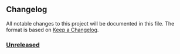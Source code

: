 ## Changelog

All notable changes to this project will be documented in this file. The 
format is based on [Keep a Changelog](https://keepachangelog.com/en/1.0.0/).

### [Unreleased]

[Unreleased]: https://github.com/Taikocuya/SOALEg/compare/v1.0.0...HEAD
